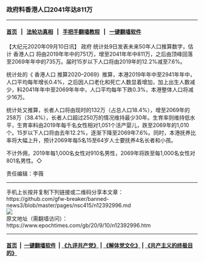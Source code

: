 ### 政府料香港人口2041年达811万
------------------------

#### [首页](https://github.com/gfw-breaker/banned-news3/blob/master/README.md) &nbsp;&nbsp;|&nbsp;&nbsp; [法轮功真相](https://github.com/begood0513/basic/blob/master/README.md)  &nbsp;&nbsp;|&nbsp;&nbsp; [手把手翻墙教程](https://github.com/gfw-breaker/guides/wiki)  &nbsp;&nbsp;|&nbsp;&nbsp; [一键翻墙软件](https://github.com/gfw-breaker/nogfw/blob/master/README.md)  



<div><p>
 【大纪元2020年09月10日讯】
 <ok href="https://www.epochtimes.com/gb/tag/%E6%94%BF%E5%BA%9C.html">
  政府
 </ok>
 统计处9日发表未来50年人口推算数字，估计
 <ok href="https://www.epochtimes.com/gb/tag/%E9%A6%99%E6%B8%AF%E4%BA%BA%E5%8F%A3.html">
  香港人口
 </ok>
 将由2019年年中的751万，增至2041年年中811万，之后由顶峰回落至2069年年中的735万。届时15岁以下人口将由2019年的12.2%减至7.6%。
</p>
<p>
 统计处的《
 <ok href="https://www.epochtimes.com/gb/tag/%E9%A6%99%E6%B8%AF%E4%BA%BA%E5%8F%A3.html">
  香港人口
 </ok>
 推算2020–2069》推算，本港2019年年中至2941年年中，人口平均每年增长0.4%，之后因人口老化和死亡人数显着增加，加上出生人数减少，料2041年年中至2069年年中，人口平均每年下跌0.3%，本港整体人口将减少16万。
</p>
<p>
 统计处又推算，长者人口将由现时的132万（占总人口18.4%），增至2069年的258万（38.4%），长者人口超过250万的情况维持最少30年。生育率则维持低水平，生育率料由2019年每千名女性相对1,051个活产婴儿，跌至2069年的1,010个。15岁以下人口将由去年12.2%，逐渐下降至2069年7.6%。同时，本港抚养比率将大幅上升，预计2069年每5名15至64岁人士要抚养4名长者和小孩。
</p>
<p>
 不计外佣，2019年每1,000名女性对910名男性，2069年将跌至每1,000名女性对801名男性。◇
</p>
<p>
 责任编辑：李薇
</p>
</div>
<hr/>
手机上长按并复制下列链接或二维码分享本文章：<br/>
https://github.com/gfw-breaker/banned-news3/blob/master/pages/nsc415/n12392996.md <br/>
<a href='https://github.com/gfw-breaker/banned-news3/blob/master/pages/nsc415/n12392996.md'><img src='https://github.com/gfw-breaker/banned-news3/blob/master/pages/nsc415/n12392996.md.png'/></a> <br/>
原文地址（需翻墙访问）：https://www.epochtimes.com/gb/20/9/10/n12392996.htm


------------------------
#### [首页](https://github.com/gfw-breaker/banned-news3/blob/master/README.md) &nbsp;|&nbsp; [一键翻墙软件](https://github.com/gfw-breaker/nogfw/blob/master/README.md) &nbsp;| [《九评共产党》](https://github.com/gfw-breaker/9ping.md/blob/master/README.md#九评之一评共产党是什么) | [《解体党文化》](https://github.com/gfw-breaker/jtdwh.md/blob/master/README.md) | [《共产主义的终极目的》](https://github.com/gfw-breaker/gczydzjmd.md/blob/master/README.md)


<img src='http://gfw-breaker.win/banned-news3/pages/nsc415/n12392996.md' width='0px' height='0px'/>